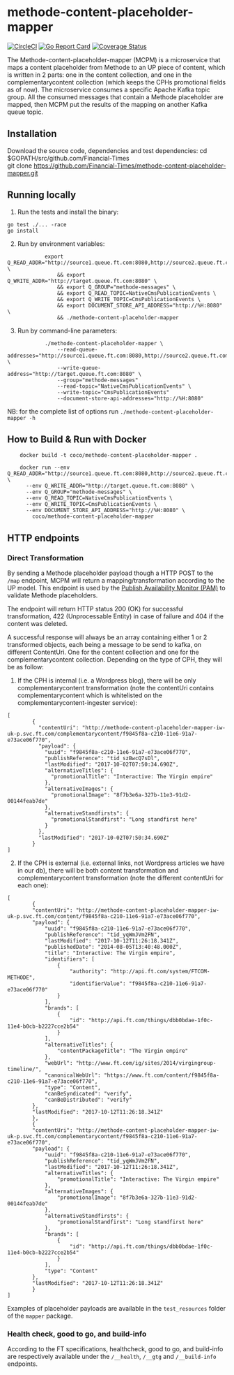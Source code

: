 # methode-content-placeholder-mapper
[![CircleCI](https://circleci.com/gh/Financial-Times/methode-content-placeholder-mapper.svg?style=svg)](https://circleci.com/gh/Financial-Times/methode-content-placeholder-mapper) [![Go Report Card](https://goreportcard.com/badge/github.com/Financial-Times/methode-content-placeholder-mapper)](https://goreportcard.com/report/github.com/Financial-Times/methode-content-placeholder-mapper) [![Coverage Status](https://coveralls.io/repos/github/Financial-TimesFinancial-Times/methode-content-placeholder-mapper/v2/badge.svg)](https://coveralls.io/github/Financial-Times/methode-content-placeholder-mapper)

The Methode-content-placeholder-mapper (MCPM) is a microservice that maps a content placeholder from Methode to an UP piece of content, which is written in 2 parts: one in the content collection, and one in the complementarycontent collection (which keeps the CPHs promotional fields as of now).
The microservice consumes a specific Apache Kafka topic group.
All the consumed messages that contain a Methode placeholder are mapped, then MCPM put the results of the mapping on another Kafka queue topic.

## Installation

Download the source code, dependencies and test dependencies:
       cd $GOPATH/src/github.com/Financial-Times	
       git clone https://github.com/Financial-Times/methode-content-placeholder-mapper.git        

## Running locally

1. Run the tests and install the binary:

```
go test ./... -race
go install
```

2. Run by environment variables:

```
            export Q_READ_ADDR="http://source1.queue.ft.com:8080,http://source2.queue.ft.com:8080" \
                && export Q_WRITE_ADDR="http://target.queue.ft.com:8080" \
                && export Q_GROUP="methode-messages" \
                && export Q_READ_TOPIC=NativeCmsPublicationEvents \
                && export Q_WRITE_TOPIC=CmsPublicationEvents \
                && export DOCUMENT_STORE_API_ADDRESS="http://%H:8080" \
                && ./methode-content-placeholder-mapper
```

3. Run by command-line parameters:

```
            ./methode-content-placeholder-mapper \
                --read-queue-addresses="http://source1.queue.ft.com:8080,http://source2.queue.ft.com:8080" \
                --write-queue-address="http://target.queue.ft.com:8080" \
                --group="methode-messages"
                --read-topic="NativeCmsPublicationEvents" \
                --write-topic="CmsPublicationEvents"
                --document-store-api-addresses="http://%H:8080"
```

NB: for the complete list of options run `./methode-content-placeholder-mapper -h`

How to Build & Run with Docker
------------------------------
```
    docker build -t coco/methode-content-placeholder-mapper .

    docker run --env Q_READ_ADDR="http://source1.queue.ft.com:8080,http://source2.queue.ft.com:8080" \
      --env Q_WRITE_ADDR="http://target.queue.ft.com:8080" \
      --env Q_GROUP="methode-messages" \
      --env Q_READ_TOPIC=NativeCmsPublicationEvents \
      --env Q_WRITE_TOPIC=CmsPublicationEvents \
      --env DOCUMENT_STORE_API_ADDRESS="http://%H:8080" \
        coco/methode-content-placeholder-mapper
```


HTTP endpoints
----------

### Direct Transformation

By sending a Methode placeholder payload though a HTTP POST to the `/map` endpoint,
MCPM will return a mapping/transformation according to the UP model.
This endpoint is used by the  [Publish Availability Monitor (PAM)](https://github.com/Financial-Times/publish-availability-monitor)
to validate Methode placeholders.

The endpoint will return HTTP status 200 (OK) for successful transformation,
422 (Unprocessable Entity) in case of failure and 404 if the content was deleted.

A successful response will always be an array containing either 1 or 2 transformed objects, each being a message to be send to kafka, on different ContentUri. One for the content collection and one for the complementarycontent collection.
Depending on the type of CPH, they will be as follow:

1. If the CPH is internal (i.e. a Wordpress blog), there will be only complementarycontent transformation (note the contentUri contains complementarycontent which is whitelisted on the complementarycontent-ingester service):
```
[
        {
          "contentUri": "http://methode-content-placeholder-mapper-iw-uk-p.svc.ft.com/complementarycontent/f9845f8a-c210-11e6-91a7-e73ace06f770",
          "payload": {
            "uuid": "f9845f8a-c210-11e6-91a7-e73ace06f770",
            "publishReference": "tid_szBwcQ7sDl",
            "lastModified": "2017-10-02T07:50:34.690Z",
            "alternativeTitles": {
              "promotionalTitle": "Interactive: The Virgin empire"
            },
            "alternativeImages": {
              "promotionalImage": "8f7b3e6a-327b-11e3-91d2-00144feab7de"
            },
            "alternativeStandfirsts": {
              "promotionalStandfirst": "Long standfirst here"
            }
          },
          "lastModified": "2017-10-02T07:50:34.690Z"
        }
]
```

2. If the CPH is external (i.e. external links, not Wordpress articles we have in our db), there will be both content transformation and complementarycontent transformation (note the different contentUri for each one):
```
[
        {
        "contentUri": "http://methode-content-placeholder-mapper-iw-uk-p.svc.ft.com/content/f9845f8a-c210-11e6-91a7-e73ace06f770",
        "payload": {
            "uuid": "f9845f8a-c210-11e6-91a7-e73ace06f770",
            "publishReference": "tid_yqWmJVm2FN",
            "lastModified": "2017-10-12T11:26:18.341Z",
            "publishedDate": "2014-08-05T13:40:48.000Z",
            "title": "Interactive: The Virgin empire",
            "identifiers": [
                {
                    "authority": "http://api.ft.com/system/FTCOM-METHODE",
                    "identifierValue": "f9845f8a-c210-11e6-91a7-e73ace06f770"
                }
            ],
            "brands": [
                {
                    "id": "http://api.ft.com/things/dbb0bdae-1f0c-11e4-b0cb-b2227cce2b54"
                }
            ],
            "alternativeTitles": {
                "contentPackageTitle": "The Virgin empire"
            },
            "webUrl": "http://www.ft.com/ig/sites/2014/virgingroup-timeline/",
            "canonicalWebUrl": "https://www.ft.com/content/f9845f8a-c210-11e6-91a7-e73ace06f770",
            "type": "Content",
            "canBeSyndicated": "verify",
            "canBeDistributed": "verify"
        },
        "lastModified": "2017-10-12T11:26:18.341Z"
        },
        {
        "contentUri": "http://methode-content-placeholder-mapper-iw-uk-p.svc.ft.com/complementarycontent/f9845f8a-c210-11e6-91a7-e73ace06f770",
        "payload": {
            "uuid": "f9845f8a-c210-11e6-91a7-e73ace06f770",
            "publishReference": "tid_yqWmJVm2FN",
            "lastModified": "2017-10-12T11:26:18.341Z",
            "alternativeTitles": {
                "promotionalTitle": "Interactive: The Virgin empire"
            },
            "alternativeImages": {
                "promotionalImage": "8f7b3e6a-327b-11e3-91d2-00144feab7de"
            },
            "alternativeStandfirsts": {
                "promotionalStandfirst": "Long standfirst here"
            },
            "brands": [
                {
                    "id": "http://api.ft.com/things/dbb0bdae-1f0c-11e4-b0cb-b2227cce2b54"
                }
            ],
            "type": "Content"
        },
        "lastModified": "2017-10-12T11:26:18.341Z"
        }
]
```

Examples of placeholder payloads are available in the `test_resources` folder
of the `mapper` package.

### Health check, good to go, and build-info
According to the FT specifications, healthcheck, good to go, and build-info are respectively available
under the `/__health`, `/__gtg` and `/__build-info` endpoints.
